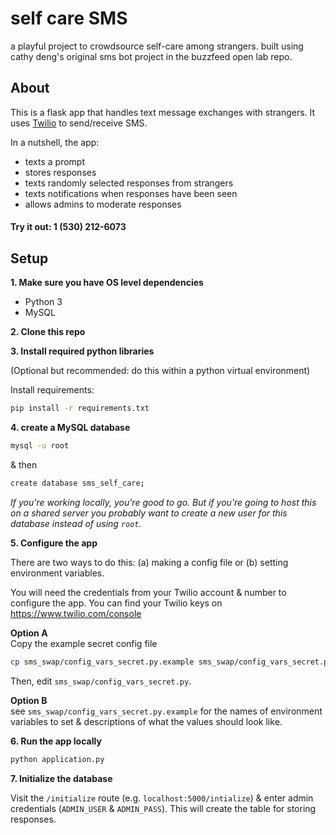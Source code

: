# self care SMS
a playful project to crowdsource self-care among strangers. built using cathy deng's original sms bot project in the buzzfeed open lab repo.

## About
This is a flask app that handles text message exchanges with strangers. It uses [Twilio](https://www.twilio.com/) to send/receive SMS.

In a nutshell, the app:
- texts a prompt
- stores responses
- texts randomly selected responses from strangers
- texts notifications when responses have been seen
- allows admins to moderate responses

#### Try it out: 1 (530) 212-6073

## Setup

**1. Make sure you have OS level dependencies**
- Python 3
- MySQL

**2. Clone this repo**

**3. Install required python libraries**

(Optional but recommended: do this within a python virtual environment)

Install requirements:
```bash
pip install -r requirements.txt
```

**4. create a MySQL database**

```bash
mysql -u root
```
& then
```bash
create database sms_self_care;
```

*If you're working locally, you're good to go. But if you're going to host this on a shared server you probably want to create a new user for this database instead of using `root`.*

**5. Configure the app**

There are two ways to do this: (a) making a config file or (b) setting environment variables.

You will need the credentials from your Twilio account & number to configure the app. You can find your Twilio keys on https://www.twilio.com/console

**Option A**  
Copy the example secret config file
```bash
cp sms_swap/config_vars_secret.py.example sms_swap/config_vars_secret.py
```

Then, edit `sms_swap/config_vars_secret.py`.

**Option B**  
see `sms_swap/config_vars_secret.py.example` for the names of environment variables to set & descriptions of what the values should look like.

**6. Run the app locally**
```bash
python application.py
```

**7. Initialize the database**

  Visit the `/initialize` route (e.g. `localhost:5000/intialize`) & enter admin credentials (`ADMIN_USER` & `ADMIN_PASS`). This will create the table for storing responses.
